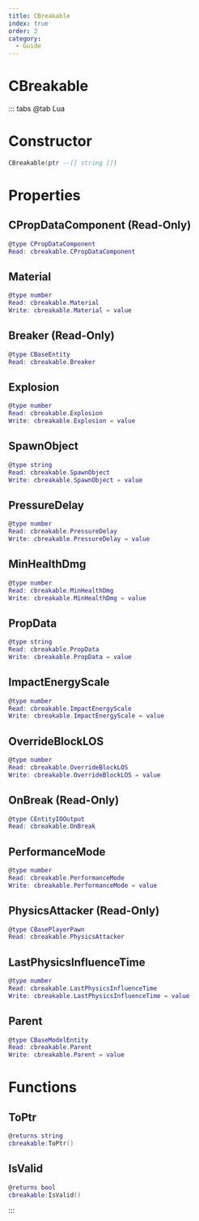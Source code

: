 ```yaml
---
title: CBreakable
index: true
order: 2
category:
  - Guide
---
```


# CBreakable

::: tabs
@tab Lua
# Constructor
```lua
CBreakable(ptr --[[ string ]])
```
# Properties
## CPropDataComponent (Read-Only)
```lua
@type CPropDataComponent
Read: cbreakable.CPropDataComponent
```
## Material 
```lua
@type number
Read: cbreakable.Material
Write: cbreakable.Material = value
```
## Breaker (Read-Only)
```lua
@type CBaseEntity
Read: cbreakable.Breaker
```
## Explosion 
```lua
@type number
Read: cbreakable.Explosion
Write: cbreakable.Explosion = value
```
## SpawnObject 
```lua
@type string
Read: cbreakable.SpawnObject
Write: cbreakable.SpawnObject = value
```
## PressureDelay 
```lua
@type number
Read: cbreakable.PressureDelay
Write: cbreakable.PressureDelay = value
```
## MinHealthDmg 
```lua
@type number
Read: cbreakable.MinHealthDmg
Write: cbreakable.MinHealthDmg = value
```
## PropData 
```lua
@type string
Read: cbreakable.PropData
Write: cbreakable.PropData = value
```
## ImpactEnergyScale 
```lua
@type number
Read: cbreakable.ImpactEnergyScale
Write: cbreakable.ImpactEnergyScale = value
```
## OverrideBlockLOS 
```lua
@type number
Read: cbreakable.OverrideBlockLOS
Write: cbreakable.OverrideBlockLOS = value
```
## OnBreak (Read-Only)
```lua
@type CEntityIOOutput
Read: cbreakable.OnBreak
```
## PerformanceMode 
```lua
@type number
Read: cbreakable.PerformanceMode
Write: cbreakable.PerformanceMode = value
```
## PhysicsAttacker (Read-Only)
```lua
@type CBasePlayerPawn
Read: cbreakable.PhysicsAttacker
```
## LastPhysicsInfluenceTime 
```lua
@type number
Read: cbreakable.LastPhysicsInfluenceTime
Write: cbreakable.LastPhysicsInfluenceTime = value
```
## Parent 
```lua
@type CBaseModelEntity
Read: cbreakable.Parent
Write: cbreakable.Parent = value
```
# Functions
## ToPtr
```lua
@returns string
cbreakable:ToPtr()
```
## IsValid
```lua
@returns bool
cbreakable:IsValid()
```

:::